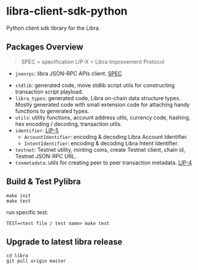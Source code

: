 # libra-client-sdk-python

Python client sdk library for the Libra.


## Packages Overview

> SPEC = specification
> LIP-X = Libra Improvement Protocol

* `jsonrpc`: libra JSON-RPC APIs client. [SPEC](https://github.com/libra/libra/blob/master/json-rpc/json-rpc-spec.md)
- `stdlib`: generated code, move stdlib script utils for constructing transaction script playload.
- `libra_types`: generated code, Libra on-chain data structure types. Mostly generated code with small extension code for attaching handy functions to generated types.
- `utils`: utility functions, account address utils, currency code, hashing, hex encoding / decoding, transaction utils.
- `identifier`: [LIP-5](https://lip.libra.org/lip-5/)
  - `AccountIdentifier`: encoding & decoding Libra Account Identifier.
  - `IntentIdentifier`:  encoding & decoding Libra Intent Identifier.
- `testnet`: Testnet utility, minting coins, create Testnet client, chain id, Testnet JSON-RPC URL.
- `txnmetadata`: utils for creating peer to peer transaction metadata. [LIP-4](https://lip.libra.org/lip-4/)


## Build & Test Pylibra

```
make init
make test
```

run specific test:

```
TEST=<test file / test name> make test
```

## Upgrade to latest libra release

```
cd libra
git pull origin master
```
